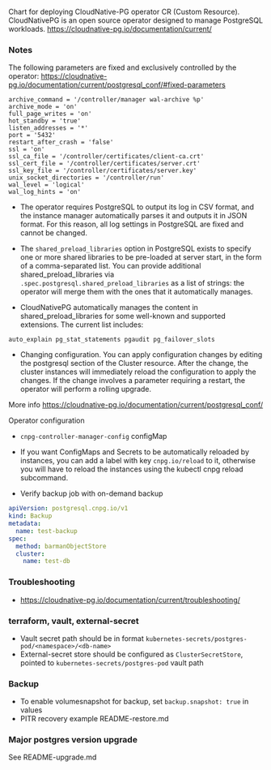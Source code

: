 Chart for deploying CloudNative-PG operator CR (Custom Resource).
CloudNativePG is an open source operator designed to manage PostgreSQL workloads.
https://cloudnative-pg.io/documentation/current/


### Notes
The following parameters are fixed and exclusively controlled by the operator:
https://cloudnative-pg.io/documentation/current/postgresql_conf/#fixed-parameters
```
archive_command = '/controller/manager wal-archive %p'
archive_mode = 'on'
full_page_writes = 'on'
hot_standby = 'true'
listen_addresses = '*'
port = '5432'
restart_after_crash = 'false'
ssl = 'on'
ssl_ca_file = '/controller/certificates/client-ca.crt'
ssl_cert_file = '/controller/certificates/server.crt'
ssl_key_file = '/controller/certificates/server.key'
unix_socket_directories = '/controller/run'
wal_level = 'logical'
wal_log_hints = 'on'
```

- The operator requires PostgreSQL to output its log in CSV format, and the instance manager automatically parses it and outputs it in JSON format. For this reason, all log settings in PostgreSQL are fixed and cannot be changed.

- The `shared_preload_libraries` option in PostgreSQL exists to specify one or more shared libraries to be pre-loaded at server start, in the form of a comma-separated list.
You can provide additional shared_preload_libraries via `.spec.postgresql.shared_preload_libraries` as a list of strings: the operator will merge them with the ones that it automatically manages.
- CloudNativePG automatically manages the content in shared_preload_libraries for some well-known and supported extensions. The current list includes:

`auto_explain
pg_stat_statements
pgaudit
pg_failover_slots
`

- Changing configuration. You can apply configuration changes by editing the postgresql section of the Cluster resource.
After the change, the cluster instances will immediately reload the configuration to apply the changes. If the change involves a parameter requiring a restart, the operator will perform a rolling upgrade.

More info https://cloudnative-pg.io/documentation/current/postgresql_conf/

Operator configuration
- `cnpg-controller-manager-config` configMap

- If you want ConfigMaps and Secrets to be automatically reloaded by instances, you can add a label with key `cnpg.io/reload` to it, otherwise you will have to reload the instances using the kubectl cnpg reload subcommand.

- Verify backup job with on-demand backup
```yaml
apiVersion: postgresql.cnpg.io/v1
kind: Backup
metadata:
  name: test-backup
spec:
  method: barmanObjectStore
  cluster:
    name: test-db
```

### Troubleshooting
- https://cloudnative-pg.io/documentation/current/troubleshooting/

### terraform, vault, external-secret
- Vault secret path should be in format `kubernetes-secrets/postgres-pod/<namespace>/<db-name>`
- External-secret store should be configured as `ClusterSecretStore`, pointed to `kubernetes-secrets/postgres-pod` vault path

### Backup
- To enable volumesnapshot for backup, set `backup.snapshot: true` in values
- PITR recovery example README-restore.md

### Major postgres version upgrade
See README-upgrade.md
